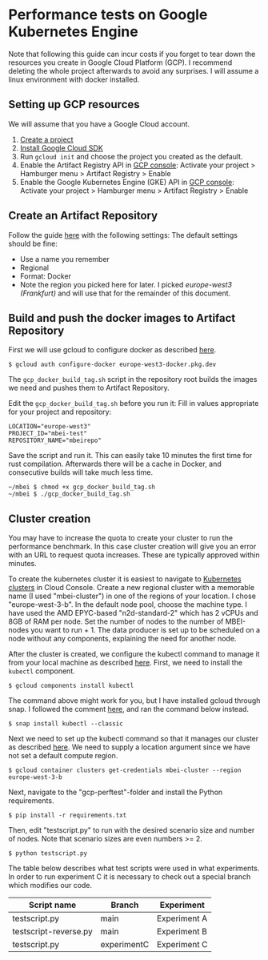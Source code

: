 # Performance tests on Google Kubernetes Engine
Note that following this guide can incur costs if you forget to tear down the resources you create in Google Cloud Platform (GCP).
I recommend deleting the whole project afterwards to avoid any surprises. I will assume a linux environment with docker installed. 
## Setting up GCP resources
We will assume that you have a Google Cloud account.
1. [Create a project](https://cloud.google.com/resource-manager/docs/creating-managing-projects)
2. [Install Google Cloud SDK](https://cloud.google.com/sdk/docs/install)
3. Run ```gcloud init``` and choose the project you created as the default.
4. Enable the Artifact Registry API in [GCP console](https://console.cloud.google.com/): Activate your project > Hamburger menu > Artifact Registry > Enable 
5. Enable the Google Kubernetes Engine (GKE) API in [GCP console](https://console.cloud.google.com/): Activate your project > Hamburger menu > Artifact Registry > Enable

## Create an Artifact Repository
Follow the guide [here](https://cloud.google.com/artifact-registry/docs/manage-repos#console) with the following settings: The default settings should be fine: 
   * Use a name you remember
   * Regional
   * Format: Docker
   * Note the region you picked here for later. I picked _europe-west3 (Frankfurt)_	and will use that for the remainder of this document.

   
## Build and push the docker images to Artifact Repository
First we will use gcloud to configure docker as described [here](https://cloud.google.com/artifact-registry/docs/docker/authentication#gcloud-helper).

```shell
$ gcloud auth configure-docker europe-west3-docker.pkg.dev
```

The ```gcp_docker_build_tag.sh``` script in the repository root builds the images we need and pushes them to Artifact Repository. 

Edit the ```gcp_docker_build_tag.sh``` before you run it:
Fill in values appropriate for your project and repository:
```shell
LOCATION="europe-west3"
PROJECT_ID="mbei-test"
REPOSITORY_NAME="mbeirepo"
```
Save the script and run it. This can easily take 10 minutes the first time for rust compilation.
Afterwards there will be a cache in Docker, and consecutive builds will take much less time. 
```shell
~/mbei $ chmod +x gcp_docker_build_tag.sh
~/mbei $ ./gcp_docker_build_tag.sh 
```

## Cluster creation
You may have to increase the quota to create your cluster to run the performance benchmark. 
In this case cluster creation will give you an error with an URL to request quota increases. 
These are typically approved within minutes. 

To create the kubernetes cluster it is easiest to navigate to [Kubernetes clusters](https://console.cloud.google.com/kubernetes) in Cloud Console.
Create a new regional cluster with a memorable name (I used "mbei-cluster") in one of the regions of your location. I chose "europe-west-3-b".
In the default node pool, choose the machine type. I have used the AMD EPYC-based "n2d-standard-2" which has 2 vCPUs and 8GB of RAM per node. 
Set the number of nodes to the number of MBEI-nodes you want to run + 1. The data producer is set up to be scheduled on a node without any components, explaining the need for another node.

After the cluster is created, we configure the kubectl command to manage it from your local machine as described [here](https://cloud.google.com/kubernetes-engine/docs/quickstart).
First, we need to install the ```kubectl``` component. 

```shell
$ gcloud components install kubectl
```

The command above might work for you, but I have installed gcloud through snap.
I followed the comment [here](https://stackoverflow.com/questions/60023834/unable-to-change-kubectl-context-to-my-google-kubernetes-cluster), and ran the command below instead.

```shell
$ snap install kubectl --classic
```

Next we need to set up the kubectl command so that it manages our cluster as described [here](https://cloud.google.com/kubernetes-engine/docs/quickstart). We need to supply a location argument since we have not set a default compute region. 
```shell
$ gcloud container clusters get-credentials mbei-cluster --region europe-west-3-b
```

Next, navigate to the "gcp-perftest"-folder and install the Python requirements.
```shell
$ pip install -r requirements.txt
```

Then, edit "testscript.py" to run with the desired scenario size and number of nodes.
Note that scenario sizes are even numbers >= 2. 
```shell
$ python testscript.py
```
The table below describes what test scripts were used in what experiments.
In order to run experiment C it is necessary to check out a special branch which modifies our code. 

|Script name| Branch       |Experiment|
|-------------|--------------|-----------|
|testscript.py| main         |Experiment A|
|testscript-reverse.py | main         | Experiment B |
|testscript.py| experimentC  | Experiment C |
